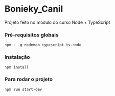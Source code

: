 # Bonieky_Canil

Projeto feito no módulo do curso Node + TypeScript

### Pré-requisitos globais
`npm - -g nodemon typescript ts-node`

### Instalação
`npm install`

### Para rodar o projeto
`npm run start-dev`
